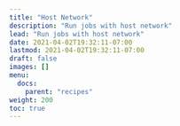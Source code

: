 ```yaml
---
title: "Host Network"
description: "Run jobs with host network"
lead: "Run jobs with host network"
date: 2021-04-02T19:32:11-07:00
lastmod: 2021-04-02T19:32:11-07:00
draft: false
images: []
menu:
  docs:
    parent: "recipes"
weight: 200
toc: true
---
```


